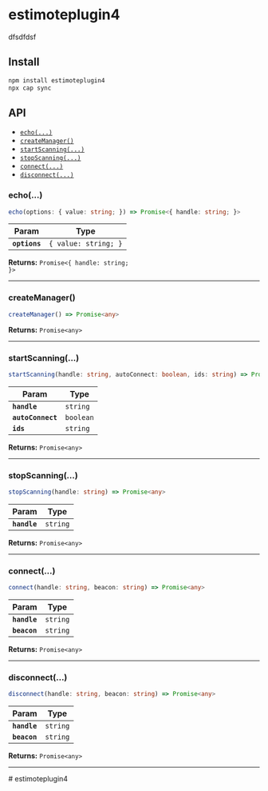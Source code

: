 # estimoteplugin4

dfsdfdsf

## Install

```bash
npm install estimoteplugin4
npx cap sync
```

## API

<docgen-index>

* [`echo(...)`](#echo)
* [`createManager()`](#createmanager)
* [`startScanning(...)`](#startscanning)
* [`stopScanning(...)`](#stopscanning)
* [`connect(...)`](#connect)
* [`disconnect(...)`](#disconnect)

</docgen-index>

<docgen-api>
<!--Update the source file JSDoc comments and rerun docgen to update the docs below-->

### echo(...)

```typescript
echo(options: { value: string; }) => Promise<{ handle: string; }>
```

| Param         | Type                            |
| ------------- | ------------------------------- |
| **`options`** | <code>{ value: string; }</code> |

**Returns:** <code>Promise&lt;{ handle: string; }&gt;</code>

--------------------


### createManager()

```typescript
createManager() => Promise<any>
```

**Returns:** <code>Promise&lt;any&gt;</code>

--------------------


### startScanning(...)

```typescript
startScanning(handle: string, autoConnect: boolean, ids: string) => Promise<any>
```

| Param             | Type                 |
| ----------------- | -------------------- |
| **`handle`**      | <code>string</code>  |
| **`autoConnect`** | <code>boolean</code> |
| **`ids`**         | <code>string</code>  |

**Returns:** <code>Promise&lt;any&gt;</code>

--------------------


### stopScanning(...)

```typescript
stopScanning(handle: string) => Promise<any>
```

| Param        | Type                |
| ------------ | ------------------- |
| **`handle`** | <code>string</code> |

**Returns:** <code>Promise&lt;any&gt;</code>

--------------------


### connect(...)

```typescript
connect(handle: string, beacon: string) => Promise<any>
```

| Param        | Type                |
| ------------ | ------------------- |
| **`handle`** | <code>string</code> |
| **`beacon`** | <code>string</code> |

**Returns:** <code>Promise&lt;any&gt;</code>

--------------------


### disconnect(...)

```typescript
disconnect(handle: string, beacon: string) => Promise<any>
```

| Param        | Type                |
| ------------ | ------------------- |
| **`handle`** | <code>string</code> |
| **`beacon`** | <code>string</code> |

**Returns:** <code>Promise&lt;any&gt;</code>

--------------------

</docgen-api>
# estimoteplugin4
